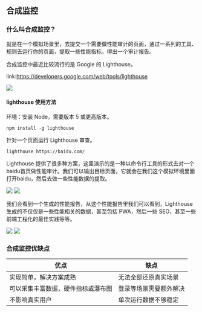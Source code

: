 ## 合成监控

### 什么叫合成监控？
就是在一个模拟场景里，去提交一个需要做性能审计的页面，通过一系列的工具、规则去运行你的页面，提取一些性能指标，得出一个审计报告。

合成监控中最近比较流行的是 Google 的 Lighthouse。

link:https://developers.google.com/web/tools/lighthouse

<img src="https://static.geekbang.org/infoq/5c6cf6b49f913.png">

#### lighthouse 使用方法
环境：安装 Node，需要版本 5 或更高版本。
```
npm install -g lighthouse
```
针对一个页面运行 Lighthouse 审查。
```
lighthouse https://baidu.com/
```
Lighthouse 提供了很多种方案，这里演示的是一种以命令行工具的形式去对一个baidu首页做性能审计。我们可以输出目标页面，它就会在我们这个模拟环境里面打开baidu，然后去做一些性能数据的提取。

<img src="https://static.dingtalk.com/media/lALPDgQ9rTx0NqnNA9vNBBE_1041_987.png?auth_bizType=IM&auth_bizEntity=%7B%22cid%22%3A%224248001%3A418282984%22%2C%22msgId%22%3A%221935473233129%22%7D&bizType=im&open_id=418282984">

<img src="https://static.dingtalk.com/media/lALPDgQ9rTx8YBzNA7DNBD0_1085_944.png_620x10000q90g.jpg?auth_bizType=IM&auth_bizEntity=%7B%22cid%22%3A%224248001%3A418282984%22%2C%22msgId%22%3A%221935473462174%22%7D&bizType=im&open_id=418282984">

我们会看到一个生成的性能报告，从这个性能报告里我们可以看到，Lighthouse 生成的不仅仅是一些性能相关的数据，甚至包括 PWA，然后一些 SEO，甚至一些前端工程化的最佳实践等等。

<img src="https://static.dingtalk.com/media/lALPDgQ9rTyBQnTNAdzNA8Q_964_476.png_620x10000q90g.jpg?auth_bizType=IM&auth_bizEntity=%7B%22cid%22%3A%224248001%3A418282984%22%2C%22msgId%22%3A%221927744137262%22%7D&bizType=im&open_id=418282984">

<img src="https://static.dingtalk.com/media/lALPDgQ9rTyCGo3NAanNA6w_940_425.png_620x10000q90g.jpg?auth_bizType=IM&auth_bizEntity=%7B%22cid%22%3A%224248001%3A418282984%22%2C%22msgId%22%3A%221927696376643%22%7D&bizType=im&open_id=418282984">

### 合成监控优缺点


|优点|缺点|
|--|--|
|实现简单，解决方案成熟|无法全部还原真实场景|
|可以采集丰富数据，硬件指标或瀑布图|登录等场景需要额外解决|
|不影响真实用户|单次运行数据不够稳定|